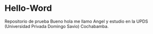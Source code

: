 # Hello-Word
Repositorio de prueba
Bueno hola me llamo Angel y estudio en la UPDS (Universidad Privada Domingo Savio) Cochabamba.
